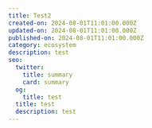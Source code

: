 ```yaml
---
title: Test2
created-on: 2024-08-01T11:01:00.000Z
updated-on: 2024-08-01T11:01:00.000Z
published-on: 2024-08-01T11:01:00.000Z
category: ecosystem
description: test
seo:
  twitter:
    title: summary
    card: summary
  og:
    title: test
  title: test
  description: test
---
```

